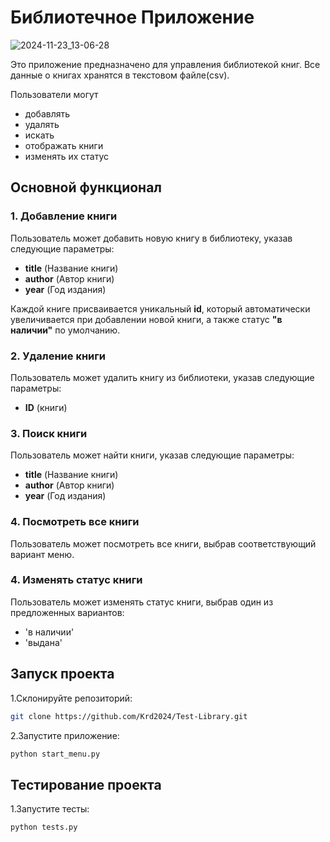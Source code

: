 # Библиотечное Приложение
![2024-11-23_13-06-28](https://github.com/user-attachments/assets/44c82ab0-a242-4cd8-aaa8-5a75235a30ab)


Это приложение предназначено для управления библиотекой книг. Все данные о книгах хранятся в текстовом файле(csv).

Пользователи могут

- добавлять
- удалять
- искать
- отображать книги 
- изменять их статус 

## Основной функционал

### 1. **Добавление книги**
Пользователь может добавить новую книгу в библиотеку, указав следующие параметры:
- **title** (Название книги)
- **author** (Автор книги)
- **year** (Год издания)

Каждой книге присваивается уникальный **id**, который автоматически увеличивается при добавлении новой книги, а также статус **"в наличии"** по умолчанию.

### 2. **Удаление книги**
Пользователь может удалить книгу из библиотеки, указав следующие параметры:
- **ID** (книги)
  
### 3. **Поиск книги**
Пользователь может найти книги, указав следующие параметры:
- **title** (Название книги)
- **author** (Автор книги)
- **year** (Год издания)

### 4. **Посмотреть все книги**
Пользователь может посмотреть все книги, выбрав соответствующий вариант меню.

### 4. **Изменять статус книги**
Пользователь может изменять статус книги, выбрав один из предложенных вариантов:
- 'в наличии'
- 'выдана'

## Запуск проекта
1.Склонируйте репозиторий:
   ```bash
git clone https://github.com/Krd2024/Test-Library.git
```
2.Запустите приложение:
   ```bash
python start_menu.py 
```
## Тестирование проекта
1.Запустите тесты:
   ```bash
python tests.py    
```

